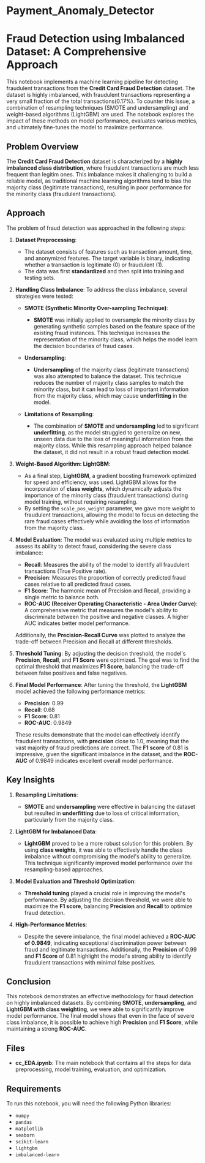 ﻿# Payment_Anomaly_Detector

# Fraud Detection using Imbalanced Dataset: A Comprehensive Approach

This notebook implements a machine learning pipeline for detecting fraudulent transactions from the **Credit Card Fraud Detection** dataset. The dataset is highly imbalanced, with fraudulent transactions representing a very small fraction of the total transactions(0.17%). To counter this issue, a combination of resampling techniques (SMOTE and undersampling) and weight-based algorithms (LightGBM) are used. The notebook explores the impact of these methods on model performance, evaluates various metrics, and ultimately fine-tunes the model to maximize performance.

## Problem Overview

The **Credit Card Fraud Detection** dataset is characterized by a **highly imbalanced class distribution**, where fraudulent transactions are much less frequent than legitim ones. This imbalance makes it challenging to build a reliable model, as traditional machine learning algorithms tend to bias the majority class (legitimate transactions), resulting in poor performance for the minority class (fraudulent transactions).

## Approach

The problem of fraud detection was approached in the following steps:

1. **Dataset Preprocessing**:
   - The dataset consists of features such as transaction amount, time, and anonymized features. The target variable is binary, indicating whether a transaction is legitimate (0) or fraudulent (1).
   - The data was first **standardized** and then split into training and testing sets.

2. **Handling Class Imbalance**:
   To address the class imbalance, several strategies were tested:

   - **SMOTE (Synthetic Minority Over-sampling Technique)**:
     - **SMOTE** was initially applied to oversample the minority class by generating synthetic samples based on the feature space of the existing fraud instances. This technique increases the representation of the minority class, which helps the model learn the decision boundaries of fraud cases.
   
   - **Undersampling**:
     - **Undersampling** of the majority class (legitimate transactions) was also attempted to balance the dataset. This technique reduces the number of majority class samples to match the minority class, but it can lead to loss of important information from the majority class, which may cause **underfitting** in the model.

   - **Limitations of Resampling**:
     - The combination of **SMOTE** and **undersampling** led to significant **underfitting**, as the model struggled to generalize on new, unseen data due to the loss of meaningful information from the majority class. While this resampling approach helped balance the dataset, it did not result in a robust fraud detection model.

3. **Weight-Based Algorithm: LightGBM**:
   - As a final step, **LightGBM**, a gradient boosting framework optimized for speed and efficiency, was used. LightGBM allows for the incorporation of **class weights**, which dynamically adjusts the importance of the minority class (fraudulent transactions) during model training, without requiring resampling.
   - By setting the `scale_pos_weight` parameter, we gave more weight to fraudulent transactions, allowing the model to focus on detecting the rare fraud cases effectively while avoiding the loss of information from the majority class.

4. **Model Evaluation**:
   The model was evaluated using multiple metrics to assess its ability to detect fraud, considering the severe class imbalance:

   - **Recall**: Measures the ability of the model to identify all fraudulent transactions (True Positive rate).
   - **Precision**: Measures the proportion of correctly predicted fraud cases relative to all predicted fraud cases.
   - **F1 Score**: The harmonic mean of Precision and Recall, providing a single metric to balance both.
   - **ROC-AUC (Receiver Operating Characteristic - Area Under Curve)**: A comprehensive metric that measures the model's ability to discriminate between the positive and negative classes. A higher AUC indicates better model performance.

   Additionally, the **Precision-Recall Curve** was plotted to analyze the trade-off between Precision and Recall at different thresholds.

5. **Threshold Tuning**:
   By adjusting the decision threshold, the model's **Precision**, **Recall**, and **F1 Score** were optimized. The goal was to find the optimal threshold that maximizes **F1 Score**, balancing the trade-off between false positives and false negatives.

6. **Final Model Performance**:
   After tuning the threshold, the **LightGBM** model achieved the following performance metrics:
   - **Precision**: 0.99
   - **Recall**: 0.68
   - **F1 Score**: 0.81
   - **ROC-AUC**: 0.9849

   These results demonstrate that the model can effectively identify fraudulent transactions, with **precision** close to 1.0, meaning that the vast majority of fraud predictions are correct. The **F1 score** of 0.81 is impressive, given the significant imbalance in the dataset, and the **ROC-AUC** of 0.9849 indicates excellent overall model performance.

## Key Insights

1. **Resampling Limitations**:
   - **SMOTE** and **undersampling** were effective in balancing the dataset but resulted in **underfitting** due to loss of critical information, particularly from the majority class.
   
2. **LightGBM for Imbalanced Data**:
   - **LightGBM** proved to be a more robust solution for this problem. By using **class weights**, it was able to effectively handle the class imbalance without compromising the model's ability to generalize. This technique significantly improved model performance over the resampling-based approaches.

3. **Model Evaluation and Threshold Optimization**:
   - **Threshold tuning** played a crucial role in improving the model's performance. By adjusting the decision threshold, we were able to maximize the **F1 score**, balancing **Precision** and **Recall** to optimize fraud detection.
   
4. **High-Performance Metrics**:
   - Despite the severe imbalance, the final model achieved a **ROC-AUC of 0.9849**, indicating exceptional discrimination power between fraud and legitimate transactions. Additionally, the **Precision** of 0.99 and **F1 Score** of 0.81 highlight the model's strong ability to identify fraudulent transactions with minimal false positives.

## Conclusion

This notebook demonstrates an effective methodology for fraud detection on highly imbalanced datasets. By combining **SMOTE**, **undersampling**, and **LightGBM with class weighting**, we were able to significantly improve model performance. The final model shows that even in the face of severe class imbalance, it is possible to achieve high **Precision** and **F1 Score**, while maintaining a strong **ROC-AUC**.

## Files

- **cc_EDA.ipynb**: The main notebook that contains all the steps for data preprocessing, model training, evaluation, and optimization.

## Requirements

To run this notebook, you will need the following Python libraries:

- `numpy`
- `pandas`
- `matplotlib`
- `seaborn`
- `scikit-learn`
- `lightgbm`
- `imbalanced-learn`


